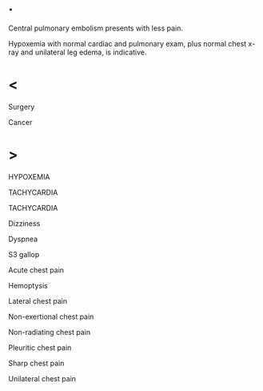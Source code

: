 # .

Central pulmonary embolism presents with less pain.

Hypoxemia with normal cardiac and pulmonary exam, plus normal chest x-ray and unilateral leg edema, is indicative.

# <

Surgery

Cancer

# >

HYPOXEMIA

TACHYCARDIA

TACHYCARDIA

Dizziness

Dyspnea

S3 gallop

Acute chest pain

Hemoptysis

Lateral chest pain

Non-exertional chest pain

Non-radiating chest pain

Pleuritic chest pain

Sharp chest pain

Unilateral chest pain
